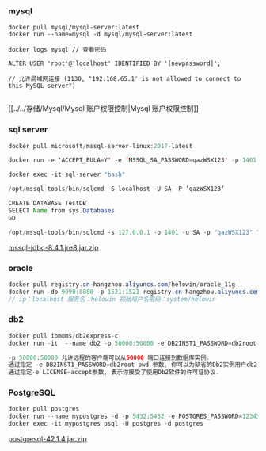 ### mysql

```shell
docker pull mysql/mysql-server:latest
docker run --name=mysql -d mysql/mysql-server:latest

docker logs mysql // 查看密码

ALTER USER 'root'@'localhost' IDENTIFIED BY '[newpassword]';

// 允许局域网连接 (1130, "192.168.65.1' is not allowed to connect to this MySQL server")


```
[[../../存储/Mysql/Mysql 账户权限控制|Mysql 账户权限控制]]

### sql server

```java
docker pull microsoft/mssql-server-linux:2017-latest

docker run -e 'ACCEPT_EULA=Y' -e 'MSSQL_SA_PASSWORD=qazWSX123' -p 1401:1433 --name sql-server -d microsoft/mssql-server-linux:2017-latest

docker exec -it sql-server "bash"

/opt/mssql-tools/bin/sqlcmd -S localhost -U SA -P ’qazWSX123’

CREATE DATABASE TestDB
SELECT Name from sys.Databases
GO

/opt/mssql-tools/bin/sqlcmd -s 127.0.0.1 -o 1401 -u SA -p "qazWSX123" "select name, database_id from sys.databases"
```

[mssql-jdbc-8.4.1.jre8.jar.zip](https://s3-us-west-2.amazonaws.com/secure.notion-static.com/049b04b3-24a4-466c-82c9-033c2579b285/mssql-jdbc-8.4.1.jre8.jar.zip)

### oracle

```java
docker pull registry.cn-hangzhou.aliyuncs.com/helowin/oracle_11g
docker run -dp 9090:8080 -p 1521:1521 registry.cn-hangzhou.aliyuncs.com/helowin/oracle_11g
// ip：localhost 服务名：helowin 初始用户名密码：system/helowin
```

### db2

```java
docker pull ibmoms/db2express-c
docker run -it  --name db2 -p 50000:50000 -e DB2INST1_PASSWORD=db2root-pwd -e LICENSE=accept ibmoms/db2express-c:latest bash

-p 50000:50000 允许远程的客户端可以从50000 端口连接到数据库实例.
通过指定 -e DB2INST1_PASSWORD=db2root-pwd 参数, 你可以为缺省的Db2实例用户db2inst1设置密码.注意：这里“DB2INST1”是用户名，而“b2root-pwd”是密码。
通过指定-e LICENSE=accept参数, 表示你接受了使用Db2软件的许可证协议.

```

### PostgreSQL

```java
docker pull postgres
docker run --name mypostgres -d -p 5432:5432 -e POSTGRES_PASSWORD=123456 postgres
docker exec -it mypostgres psql -U postgres -d postgres
```

[postgresql-42.1.4.jar.zip](https://s3-us-west-2.amazonaws.com/secure.notion-static.com/8a97dc6e-c03a-409e-b03d-0f3e9281239e/postgresql-42.1.4.jar.zip)